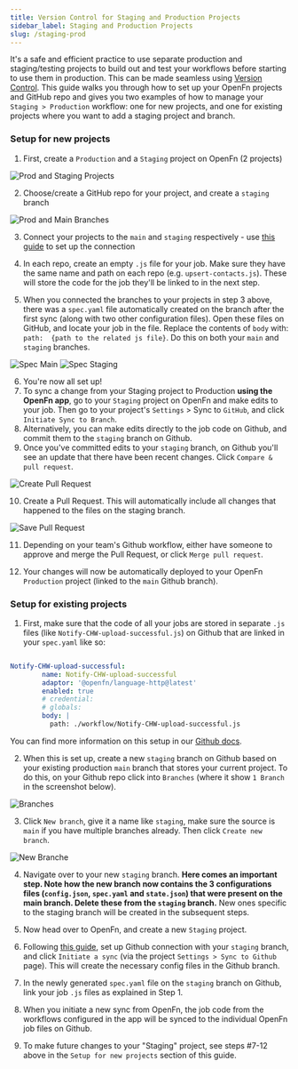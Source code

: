 ```yaml
---
title: Version Control for Staging and Production Projects
sidebar_label: Staging and Production Projects
slug: /staging-prod
---
```


It's a safe and efficient practice to use separate production and staging/testing projects to build out and test your workflows before starting to use them in production. This can be made seamless using [Version Control](../manage-projects/link-to-gh.md). This guide walks you through how to set up your OpenFn projects and GitHub repo and gives you two examples of how to manage your `Staging > Production` workflow: one for new projects, and one for existing projects where you want to add a staging project and branch.

### Setup for new projects

1. First, create a `Production` and a `Staging` project on OpenFn (2 projects)

![Prod and Staging Projects](/img/openfn_prod_staging.png)

2. Choose/create a GitHub repo for your project, and create a `staging` branch

![Prod and Main Branches](/img/staging_prod_branches_gh.png)

3. Connect your projects to the `main` and `staging` respectively - use [this guide](../manage-projects/link-to-gh.md) to set up the connection 
4. In each repo, create an empty `.js` file for your job. Make sure they have the same name and path on each repo (e.g. `upsert-contacts.js`). These will store the code for the job they'll be linked to in the next step.

5. When you connected the branches to your projects in step 3 above, there was a `spec.yaml` file automatically created on the branch after the first sync (along with two other configuration files). Open these files on GitHub, and locate your job in the file. Replace the contents of `body` with: `path:  {path to the related js file}`. Do this on both your `main` and `staging` branches.

![Spec Main](/img/path_main.png)
![Spec Staging](/img/path_staging.png)

6. You're now all set up!  
7. To sync a change from your Staging project to Production **using the OpenFn app**, go to your `Staging` project on OpenFn and make edits to your job. Then go to your project's `Settings` > Sync to `GitHub`, and click `Initiate Sync to Branch`.
8. Alternatively, you can make edits directly to the job code on Github, and commit them to the `staging` branch on Github. 
9. Once you've committed edits to your `staging` branch, on Github you'll see an update that there have been recent changes. Click `Compare & pull request`. 

![Create Pull Request](/img/staging_pushes.png)

10. Create a Pull Request. This will automatically include all changes that happened to the files on the staging branch.

![Save Pull Request](/img/create_pr.png)


11. Depending on your team's Github workflow, either have someone to approve and merge the Pull Request, or click `Merge pull request`.

12. Your changes will now be automatically deployed to your OpenFn `Production` project (linked to the `main` Github branch).

### Setup for existing projects

1. First, make sure that the code of all your jobs are stored in separate `.js` files (like `Notify-CHW-upload-successful.js`) on Github that are linked in your `spec.yaml` like so:

```yaml

Notify-CHW-upload-successful:
        name: Notify-CHW-upload-successful
        adaptor: '@openfn/language-http@latest'
        enabled: true
        # credential:
        # globals:
        body: |
          path: ./workflow/Notify-CHW-upload-successful.js

```

You can find more information on this setup in our [Github docs](../manage-projects/link-to-gh.md#sync-from-github-to-openfn).

2. When this is set up, create a new `staging` branch on Github based on your existing production `main` branch that stores your current project. To do this, on your Github repo click into `Branches` (where it show `1 Branch` in the screenshot below).

![Branches](/img/1_branch.png)

3. Click `New branch`, give it a name like `staging`, make sure the source is `main` if you have multiple branches already. Then click `Create new branch`.

![New Branche](/img/new_branch.png)

4. Navigate over to your new `staging` branch. **Here comes an important step. Note how the new branch now contains the 3 configurations files (`config.json`, `spec.yaml` and `state.json`) that were present on the main branch. Delete these from the `staging` branch.** New ones specific to the staging branch will be created in the subsequent steps.

5. Now head over to OpenFn, and create a new `Staging` project.

6. Following [this guide](../manage-projects/link-to-gh.md), set up Github connection with your `staging` branch, and click `Initiate a sync` (via the project `Settings > Sync to Github` page). This will create the necessary config files in the Github branch.

7. In the newly generated `spec.yaml` file on the `staging` branch on Github, link your job `.js` files as explained in Step 1. 

8. When you initiate a new sync from OpenFn, the job code from the workflows configured in the app will be synced to the individual OpenFn job files on Github.

9. To make future changes to your "Staging" project, see steps #7-12 above in the `Setup for new projects` section of this guide.
